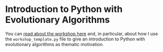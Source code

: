 # Introduction to Python with Evolutionary Algorithms

You can [read about the workshop here][wspage] and, in particular, about how I use the `workshop_template.py` file to give an introduction to Python with evolutionary algorithms as thematic motivation.

[wspage]: https://mathspp.com/workshops/intro-python-evolutionary-algorithms

